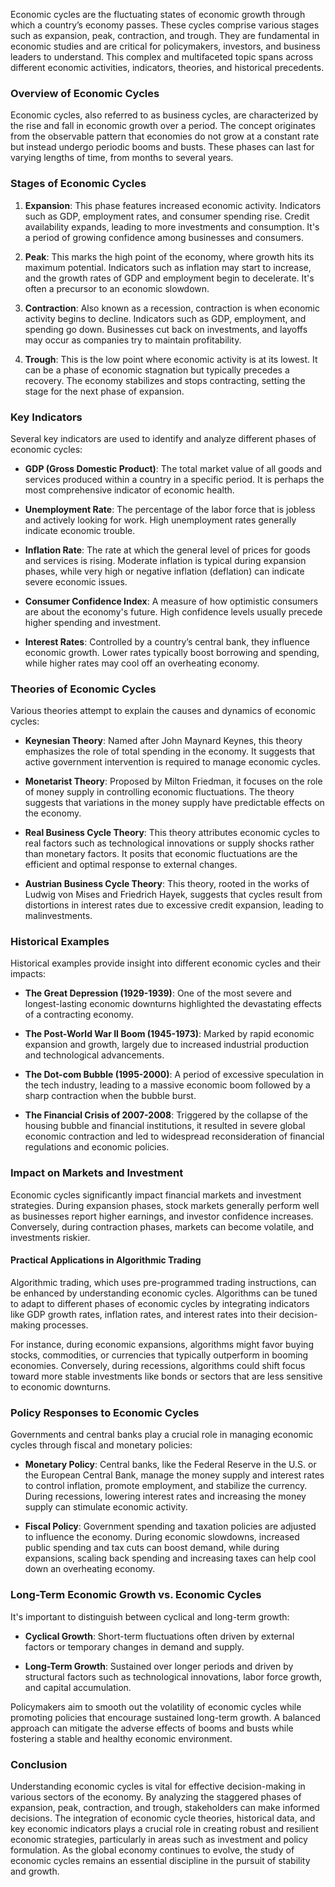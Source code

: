 Economic cycles are the fluctuating states of economic growth through which a country’s economy passes. These cycles comprise various stages such as expansion, peak, contraction, and trough. They are fundamental in economic studies and are critical for policymakers, investors, and business leaders to understand. This complex and multifaceted topic spans across different economic activities, indicators, theories, and historical precedents.

### Overview of Economic Cycles

Economic cycles, also referred to as business cycles, are characterized by the rise and fall in economic growth over a period. The concept originates from the observable pattern that economies do not grow at a constant rate but instead undergo periodic booms and busts. These phases can last for varying lengths of time, from months to several years.

### Stages of Economic Cycles

1. **Expansion**: This phase features increased economic activity. Indicators such as GDP, employment rates, and consumer spending rise. Credit availability expands, leading to more investments and consumption. It's a period of growing confidence among businesses and consumers.
  
2. **Peak**: This marks the high point of the economy, where growth hits its maximum potential. Indicators such as inflation may start to increase, and the growth rates of GDP and employment begin to decelerate. It's often a precursor to an economic slowdown.

3. **Contraction**: Also known as a recession, contraction is when economic activity begins to decline. Indicators such as GDP, employment, and spending go down. Businesses cut back on investments, and layoffs may occur as companies try to maintain profitability.

4. **Trough**: This is the low point where economic activity is at its lowest. It can be a phase of economic stagnation but typically precedes a recovery. The economy stabilizes and stops contracting, setting the stage for the next phase of expansion.

### Key Indicators

Several key indicators are used to identify and analyze different phases of economic cycles:

- **GDP (Gross Domestic Product)**: The total market value of all goods and services produced within a country in a specific period. It is perhaps the most comprehensive indicator of economic health.

- **Unemployment Rate**: The percentage of the labor force that is jobless and actively looking for work. High unemployment rates generally indicate economic trouble.

- **Inflation Rate**: The rate at which the general level of prices for goods and services is rising. Moderate inflation is typical during expansion phases, while very high or negative inflation (deflation) can indicate severe economic issues.

- **Consumer Confidence Index**: A measure of how optimistic consumers are about the economy's future. High confidence levels usually precede higher spending and investment.

- **Interest Rates**: Controlled by a country’s central bank, they influence economic growth. Lower rates typically boost borrowing and spending, while higher rates may cool off an overheating economy.

### Theories of Economic Cycles

Various theories attempt to explain the causes and dynamics of economic cycles:

- **Keynesian Theory**: Named after John Maynard Keynes, this theory emphasizes the role of total spending in the economy. It suggests that active government intervention is required to manage economic cycles.

- **Monetarist Theory**: Proposed by Milton Friedman, it focuses on the role of money supply in controlling economic fluctuations. The theory suggests that variations in the money supply have predictable effects on the economy.

- **Real Business Cycle Theory**: This theory attributes economic cycles to real factors such as technological innovations or supply shocks rather than monetary factors. It posits that economic fluctuations are the efficient and optimal response to external changes.

- **Austrian Business Cycle Theory**: This theory, rooted in the works of Ludwig von Mises and Friedrich Hayek, suggests that cycles result from distortions in interest rates due to excessive credit expansion, leading to malinvestments.

### Historical Examples

Historical examples provide insight into different economic cycles and their impacts:

- **The Great Depression (1929-1939)**: One of the most severe and longest-lasting economic downturns highlighted the devastating effects of a contracting economy.

- **The Post-World War II Boom (1945-1973)**: Marked by rapid economic expansion and growth, largely due to increased industrial production and technological advancements.

- **The Dot-com Bubble (1995-2000)**: A period of excessive speculation in the tech industry, leading to a massive economic boom followed by a sharp contraction when the bubble burst.

- **The Financial Crisis of 2007-2008**: Triggered by the collapse of the housing bubble and financial institutions, it resulted in severe global economic contraction and led to widespread reconsideration of financial regulations and economic policies.

### Impact on Markets and Investment

Economic cycles significantly impact financial markets and investment strategies. During expansion phases, stock markets generally perform well as businesses report higher earnings, and investor confidence increases. Conversely, during contraction phases, markets can become volatile, and investments riskier.

#### Practical Applications in Algorithmic Trading

Algorithmic trading, which uses pre-programmed trading instructions, can be enhanced by understanding economic cycles. Algorithms can be tuned to adapt to different phases of economic cycles by integrating indicators like GDP growth rates, inflation rates, and interest rates into their decision-making processes.

For instance, during economic expansions, algorithms might favor buying stocks, commodities, or currencies that typically outperform in booming economies. Conversely, during recessions, algorithms could shift focus toward more stable investments like bonds or sectors that are less sensitive to economic downturns.

### Policy Responses to Economic Cycles

Governments and central banks play a crucial role in managing economic cycles through fiscal and monetary policies:

- **Monetary Policy**: Central banks, like the Federal Reserve in the U.S. or the European Central Bank, manage the money supply and interest rates to control inflation, promote employment, and stabilize the currency. During recessions, lowering interest rates and increasing the money supply can stimulate economic activity.

- **Fiscal Policy**: Government spending and taxation policies are adjusted to influence the economy. During economic slowdowns, increased public spending and tax cuts can boost demand, while during expansions, scaling back spending and increasing taxes can help cool down an overheating economy.

### Long-Term Economic Growth vs. Economic Cycles

It's important to distinguish between cyclical and long-term growth:

- **Cyclical Growth**: Short-term fluctuations often driven by external factors or temporary changes in demand and supply.
  
- **Long-Term Growth**: Sustained over longer periods and driven by structural factors such as technological innovations, labor force growth, and capital accumulation.

Policymakers aim to smooth out the volatility of economic cycles while promoting policies that encourage sustained long-term growth. A balanced approach can mitigate the adverse effects of booms and busts while fostering a stable and healthy economic environment.

### Conclusion

Understanding economic cycles is vital for effective decision-making in various sectors of the economy. By analyzing the staggered phases of expansion, peak, contraction, and trough, stakeholders can make informed decisions. The integration of economic cycle theories, historical data, and key economic indicators plays a crucial role in creating robust and resilient economic strategies, particularly in areas such as investment and policy formulation. As the global economy continues to evolve, the study of economic cycles remains an essential discipline in the pursuit of stability and growth.
